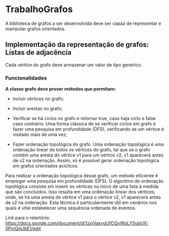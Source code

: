 # TrabalhoGrafos

A biblioteca de grafos a ser desenvolvida deve ser capaz de representar e manipular grafos orientados.

## Implementação da representação de grafos: Listas de adjacência

Cada vértice do grafo deve armazenar um valor de tipo genérico. 

### Funcionalidades 

**A classe grafo deve prover métodos que permitam:**

+ Incluir vértices no grafo;

+ Incluir arestas no grafo;

+ Verificar se há ciclos no grafo e retornar true, caso haja ciclo e false caso contrário. Uma forma clássica de se verificar ciclos em grafo é fazer uma pesquisa em profundidade (DFS), verificando se um vértice é visitado mais de uma vez;

+ Fazer ordenação topológica do grafo. Uma ordenação topológica é uma ordenação linear de todos os vértices do grafo, tal que se o grafo contém uma aresta do vértice v1 para um vértice v2, v1 aparecerá antes de v2 na ordenação. Assim, só é possível gerar ordenação topológica em grafos orientados acíclicos.

Para realizar a ordenação topológica desse grafo, um método eficiente é 
empregar uma pesquisa em profundidade (DFS). O algoritmo de ordenação topológica consiste em inserir os vértices no início de uma lista à medida que são concluídos.
Isso resulta em uma ordenação linear dos vértices, onde, se há uma aresta do vértice v1 para o vértice v2, v1 aparecerá antes de v2 na ordenação. Esta técnica é particularmente útil em cenários nos quais é vital estabelecer uma sequência ordenada de eventos.


Link para o relartório:  https://docs.google.com/document/d/1zxiVaxygUfCQvWpLY5ubUX-0PmQnUbE1/edit
